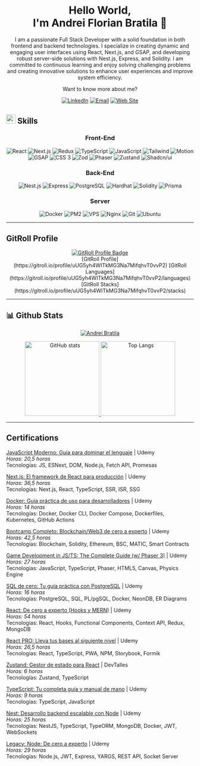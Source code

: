 <div align="center">

# Hello World, <br> I'm Andrei Florian Bratila 👋

</div>

<div align="center">

I am a passionate Full Stack Developer with a solid foundation in both frontend and backend technologies. I specialize in creating dynamic and engaging user interfaces using React, Next.js, and GSAP, and developing robust server-side solutions with Nest.js, Express, and Solidity. I am committed to continuous learning and enjoy solving challenging problems and creating innovative solutions to enhance user experiences and improve system efficiency.

Want to know more about me?

[![LinkedIn](https://img.shields.io/badge/LinkedIn-0077B5?style=for-the-badge&logo=linkedin&logoColor=white)](https://www.linkedin.com/in/andrei-florian-bratila/)
[![Email](https://img.shields.io/badge/Email-D14836?style=for-the-badge&logo=gmail&logoColor=white)](mailto:andreiflorianbratila@gmail.com)
[![Web Site](https://img.shields.io/badge/Web-Site-37a779?style=for-the-badge&logoColor=white)](https://andreiflorianbratila.dev)

</div>

## <img src="https://media.giphy.com/media/QssGEmpkyEOhBCb7e1/giphy.gif" width="25px"> Skills

<div align="center">

### Front-End

![React](https://img.shields.io/badge/React-grey?style=for-the-badge&logo=react)
![Next.js](https://img.shields.io/badge/Next.js-grey?style=for-the-badge&logo=next.js)
![Redux](https://img.shields.io/badge/Redux-grey?style=for-the-badge&logo=redux)
![TypeScript](https://img.shields.io/badge/TypeScript-grey?style=for-the-badge&logo=typescript)
![JavaScript](https://img.shields.io/badge/JavaScript-grey?style=for-the-badge&logo=javascript)
![Tailwind](https://img.shields.io/badge/Tailwind-grey?style=for-the-badge&logo=tailwindcss)
![Motion](https://img.shields.io/badge/Motion-grey?style=for-the-badge&logo=motion)
![GSAP](https://img.shields.io/badge/GSAP-grey?style=for-the-badge&logo=gsap)
![CSS 3](https://img.shields.io/badge/CSS%203-grey?style=for-the-badge&logo=css3)
![Zod](https://img.shields.io/badge/Zod-grey?style=for-the-badge&logo=zod)
![Phaser](https://img.shields.io/badge/Phaser-grey?style=for-the-badge&logo=phaser)
![Zustand](https://img.shields.io/badge/Zustand-grey?style=for-the-badge&logo=zustand)
![Shadcn/ui](https://img.shields.io/badge/Shadcn/ui-grey?style=for-the-badge&logo=shadcn)

### Back-End

![Nest.js](https://img.shields.io/badge/Nest.js-grey?style=for-the-badge&logo=nestjs)
![Express](https://img.shields.io/badge/Express-grey?style=for-the-badge&logo=express)
![PostgreSQL](https://img.shields.io/badge/PostgreSQL-grey?style=for-the-badge&logo=postgresql)
![Hardhat](https://img.shields.io/badge/Hardhat-grey?style=for-the-badge&logo=hardhat)
![Solidity](https://img.shields.io/badge/Solidity-grey?style=for-the-badge&logo=solidity)
![Prisma](https://img.shields.io/badge/Prisma-grey?style=for-the-badge&logo=prisma)

### Server

![Docker](https://img.shields.io/badge/Docker-grey?style=for-the-badge&logo=docker)
![PM2](https://img.shields.io/badge/PM2-grey?style=for-the-badge&logo=pm2)
![VPS](https://img.shields.io/badge/VPS-grey?style=for-the-badge&logo=vps)
![Nginx](https://img.shields.io/badge/Nginx-grey?style=for-the-badge&logo=nginx)
![Git](https://img.shields.io/badge/Git-grey?style=for-the-badge&logo=git)
![Ubuntu](https://img.shields.io/badge/Ubuntu-grey?style=for-the-badge&logo=ubuntu)

</div>

---
## GitRoll Profile

<div align="center">

<a href="https://gitroll.io/profile/uUG5yh4WITkMG3Na7MifqhvT0vvP2" target="_blank">
  <img src="https://gitroll.io/api/badges/profiles/v1/uUG5yh4WITkMG3Na7MifqhvT0vvP2?theme=light" alt="GitRoll Profile Badge"/>
</a>

<br />
  [GitRoll Profile](https://gitroll.io/profile/uUG5yh4WITkMG3Na7MifqhvT0vvP2)
  [GitRoll Languages](https://gitroll.io/profile/uUG5yh4WITkMG3Na7MifqhvT0vvP2/languages)
  [GitRoll Stacks](https://gitroll.io/profile/uUG5yh4WITkMG3Na7MifqhvT0vvP2/stacks)
</div>

---

## 📊 Github Stats

<p align="center">
    <a href="https://github.com/AndreiBratila"><img src="https://github-profile-summary-cards.vercel.app/api/cards/profile-details?username=AndreiBratila&theme=radical" alt="Andrei Bratila"/></a>
</p>

<p align="center">
  <a href="https://github.com/AndreiBratila">
    <img src="https://github-readme-stats.vercel.app/api?username=AndreiBratila&show_icons=true&theme=radical"  height="200" alt="GitHub stats"/>
  </a>
  <a href="https://github.com/AndreiBratila">
    <img src="https://github-readme-stats.vercel.app/api/top-langs/?username=AndreiBratila&layout=compact&theme=radical" height="200"  alt="Top Langs"/>
  </a>
</p>

---

## Certifications

[JavaScript Moderno: Guía para dominar el lenguaje](https://www.udemy.com/certificate/UC-a7d54d55-9b88-4cda-b2e5-6f6b996e4edc/) | Udemy  
*Horas: 20,5 horas*  
Tecnologías: JS, ESNext, DOM, Node.js, Fetch API, Promesas

[Next.js: El framework de React para producción](https://www.udemy.com/certificate/UC-1ddab3f0-2635-48ea-b27a-4f32c502d7f1/) | Udemy  
*Horas: 36,5 horas*  
Tecnologías: Next.js, React, TypeScript, SSR, ISR, SSG

[Docker: Guía práctica de uso para desarrolladores](https://www.udemy.com/certificate/UC-13e4bd2d-1806-44e2-bc67-d6a2f30d76f4/) | Udemy  
*Horas: 14 horas*  
Tecnologías: Docker, Docker CLI, Docker Compose, Dockerfiles, Kubernetes, GitHub Actions

[Bootcamp Completo: Blockchain/Web3 de cero a experto](https://www.udemy.com/certificate/UC-447ef0a0-d03d-4154-8073-1e2f717d0dae/) | Udemy  
*Horas: 42,5 horas*  
Tecnologías: Blockchain, Solidity, Ethereum, BSC, MATIC, Smart Contracts

[Game Development in JS/TS: The Complete Guide (w/ Phaser 3)](https://www.udemy.com/certificate/UC-c7b9fe67-69ca-43c1-b36c-f36a17f503aa/) | Udemy  
*Horas: 27 horas*  
Tecnologías: JavaScript, TypeScript, Phaser, HTML5, Canvas, Physics Engine

[SQL de cero: Tu guía práctica con PostgreSQL](https://www.udemy.com/certificate/UC-17421f0f-ec1e-454e-8c7c-3534fd34a719/) | Udemy  
*Horas: 16 horas*  
Tecnologías: PostgreSQL, SQL, PL/pgSQL, Docker, NeonDB, ER Diagrams

[React: De cero a experto (Hooks y MERN)](https://www.udemy.com/certificate/UC-c021dc91-d43a-4c33-a970-fc72b0fdd127/) | Udemy  
*Horas: 54 horas*  
Tecnologías: React, Hooks, Functional Components, Context API, Redux, MongoDB

[React PRO: Lleva tus bases al siguiente nivel](https://www.udemy.com/certificate/UC-ac15288a-e75a-44ec-916b-dfb103066be6/) | Udemy  
*Horas: 26,5 horas*  
Tecnologías: React, TypeScript, PWA, NPM, Storybook, Formik

[Zustand: Gestor de estado para React](https://cursos.devtalles.com/certificates/vnxzuvtwqs) | DevTalles  
*Horas: 6 horas*  
Tecnologías: Zustand, TypeScript

[TypeScript: Tu completa guía y manual de mano](https://www.udemy.com/certificate/UC-78634e0f-8726-4e87-9609-bf511642f44c/) | Udemy  
*Horas: 9 horas*  
Tecnologías: TypeScript, JavaScript

[Nest: Desarrollo backend escalable con Node](https://www.udemy.com/certificate/UC-06c4e735-1dc5-4dbd-82a3-c4268b3001c0/) | Udemy  
*Horas: 25 horas*  
Tecnologías: NestJS, TypeScript, TypeORM, MongoDB, Docker, JWT, WebSockets

[Legacy: Node: De cero a experto](https://www.udemy.com/certificate/UC-7e7b92c4-8d07-4426-9ce2-69f42b6d13c7/) | Udemy  
*Horas: 29 horas*  
Tecnologías: Node.js, JWT, Express, YARGS, REST API, Socket Server



